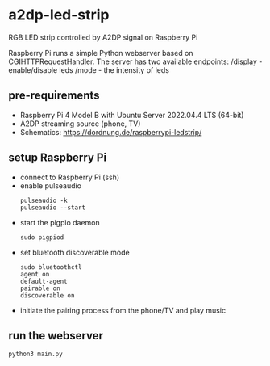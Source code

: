# a2dp-led-strip
RGB LED strip controlled by A2DP signal on Raspberry Pi

Raspberry Pi runs a simple Python webserver based on CGIHTTPRequestHandler. The server has two available endpoints:
/display - enable/disable leds
/mode - the intensity of leds

## pre-requirements
* Raspberry Pi 4 Model B with Ubuntu Server 2022.04.4 LTS (64-bit)
* A2DP streaming source (phone, TV)
* Schematics: https://dordnung.de/raspberrypi-ledstrip/

## setup Raspberry Pi
* connect to Raspberry Pi (ssh)
* enable pulseaudio
  ```shell
  pulseaudio -k
  pulseaudio --start
  ```
* start the pigpio daemon
  ```shell
  sudo pigpiod
  ```
* set bluetooth discoverable mode
  ```shell
  sudo bluetoothctl
  agent on
  default-agent
  pairable on
  discoverable on
  ```
* initiate the pairing process from the phone/TV and play music

## run the webserver
  ```shell
  python3 main.py
  ```
